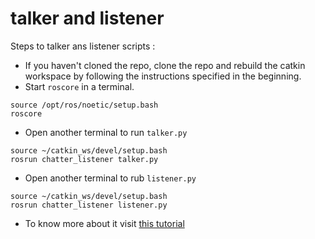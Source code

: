 # talker and listener 
Steps to talker ans listener scripts :
* If you haven't cloned the repo, clone the repo and rebuild the catkin workspace by following the instructions specified in the beginning.
* Start `roscore` in a terminal.
```
source /opt/ros/noetic/setup.bash
roscore
```
* Open another terminal to run `talker.py`
```
source ~/catkin_ws/devel/setup.bash
rosrun chatter_listener talker.py
```
* Open another terminal to rub `listener.py`
```
source ~/catkin_ws/devel/setup.bash
rosrun chatter_listener listener.py
```
* To know more about it visit [this tutorial](http://wiki.ros.org/ROS/Tutorials/WritingPublisherSubscriber%28python%29)